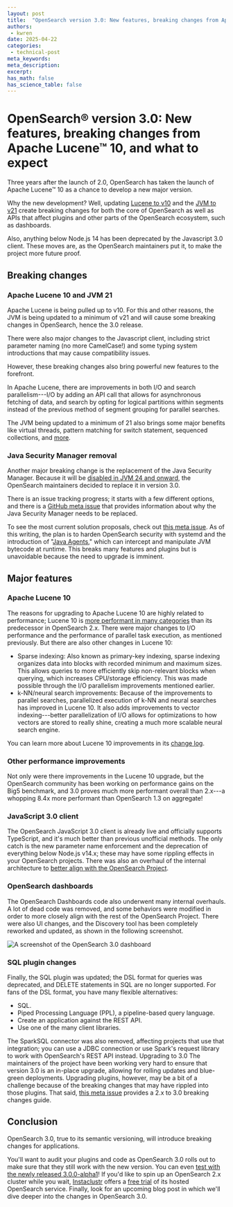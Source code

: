 ```yaml
---
layout: post
title:  "OpenSearch version 3.0: New features, breaking changes from Apache Lucene 10, and what to expect"
authors:
 - kwren
date: 2025-04-22
categories:
 - technical-post
meta_keywords: 
meta_description:
excerpt: 
has_math: false
has_science_table: false
---
```


# OpenSearch® version 3.0: New features, breaking changes from Apache Lucene™ 10, and what to expect

Three years after the launch of 2.0, OpenSearch has taken the launch of Apache Lucene™ 10 as a chance to develop a new major version.

Why the new development? Well, updating [Lucene to v10](https://github.com/opensearch-project/OpenSearch/issues/11415) and the [JVM to v21](https://github.com/opensearch-project/OpenSearch/issues/14011) create breaking changes for both the core of OpenSearch as well as APIs that affect plugins and other parts of the OpenSearch ecosystem, such as dashboards.

Also, anything below Node.js 14 has been deprecated by the Javascript 3.0 client. These moves are, as the OpenSearch maintainers put it, to make the project more future proof.

## Breaking changes

### Apache Lucene 10 and JVM 21

Apache Lucene is being pulled up to v10. For this and other reasons, the JVM is being updated to a minimum of v21 and will cause some breaking changes in OpenSearch, hence the 3.0 release. 

There were also major changes to the Javascript client, including strict parameter naming (no more CamelCase!) and some typing system introductions that may cause compatibility issues. 

However, these breaking changes also bring powerful new features to the forefront.

In Apache Lucene, there are improvements in both I/O and search parallelism---I/O by adding an API call that allows for asynchronous fetching of data, and search by opting for logical partitions within segments instead of the previous method of segment grouping for parallel searches. 

The JVM being updated to a minimum of 21 also brings some major benefits like virtual threads, pattern matching for switch statement, sequenced collections, and [more](https://www.oracle.com/java/technologies/javase/21-relnote-issues.html).

### Java Security Manager removal

Another major breaking change is the replacement of the Java Security Manager. Because it will be [disabled in JVM 24 and onward](https://openjdk.org/projects/jdk/24/), the OpenSearch maintainers decided to replace it in version 3.0. 

There is an issue tracking progress; it starts with a few different options, and there is a [GitHub meta issue](https://github.com/opensearch-project/OpenSearch/issues/16913) that provides information about why the Java Security Manager needs to be replaced. 

To see the most current solution proposals, check out [this meta issue](https://github.com/opensearch-project/OpenSearch/issues/17181). As of this writing, the plan is to harden OpenSearch security with systemd and the introduction of "[Java Agents](https://docs.oracle.com/javase/8/docs/api/java/lang/instrument/package-summary.html)," which can intercept and manipulate JVM bytecode at runtime. This breaks many features and plugins but is unavoidable because the need to upgrade is imminent.

## Major features

### Apache Lucene 10

The reasons for upgrading to Apache Lucene 10 are highly related to performance; Lucene 10 is [more performant in many categories](https://github.com/opensearch-project/OpenSearch/issues/16934) than its predecessor in OpenSearch 2.x. There were major changes to I/O performance and the performance of parallel task execution, as mentioned previously. But there are also other changes in Lucene 10:

- Sparse indexing: Also known as primary-key indexing, sparse indexing organizes data into blocks with recorded minimum and maximum sizes. This allows queries to more efficiently skip non-relevant blocks when querying, which increases CPU/storage efficiency. This was made possible through the I/O parallelism improvements mentioned earlier.
- k-NN/neural search improvements: Because of the improvements to parallel searches, parallelized execution of k-NN and neural searches has improved in Lucene 10. It also adds improvements to vector indexing---better parallelization of I/O allows for optimizations to how vectors are stored to really shine, creating a much more scalable neural search engine.

You can learn more about Lucene 10 improvements in its [change log](https://lucene.apache.org/core/10_0_0/changes/Changes.html#v10.0.0).

### Other performance improvements

Not only were there improvements in the Lucene 10 upgrade, but the OpenSearch community has been working on performance gains on the Big5 benchmark, and 3.0 proves much more performant overall than 2.x---a whopping 8.4x more performant than OpenSearch 1.3 on aggregate!

### JavaScript 3.0 client

The OpenSearch JavaScript 3.0 client is already live and officially supports TypeScript, and it's much better than previous unofficial methods. The only catch is the new parameter name enforcement and the deprecation of everything below Node.js v14.x; these may have some rippling effects in your OpenSearch projects. There was also an overhaul of the internal architecture to [better align with the OpenSearch Project](https://github.com/opensearch-project/opensearch-js/issues/803).

### OpenSearch dashboards

The OpenSearch Dashboards code also underwent many internal overhauls. A lot of dead code was removed, and some behaviors were modified in order to more closely align with the rest of the OpenSearch Project. There were also UI changes, and the Discovery tool has been completely reworked and updated, as shown in the following screenshot.

![A screenshot of the OpenSearch 3.0 dashboard](assets/media/blog_images/2025-04-22-OpenSearch-version-3-features/Dashboards.png)

### SQL plugin changes
Finally, the SQL plugin was updated; the DSL format for queries was deprecated, and DELETE statements in SQL are no longer supported. For fans of the DSL format, you have many flexible alternatives:
* SQL.
* Piped Processing Language (PPL), a pipeline-based query language.
* Create an application against the REST API.
* Use one of the many client libraries.

The SparkSQL connector was also removed, affecting projects that use that integration; you can use a JDBC connection or use Spark's request library to work with OpenSearch's REST API instead.
Upgrading to 3.0
The maintainers of the project have been working very hard to ensure that version 3.0 is an in-place upgrade, allowing for rolling updates and blue-green deployments. Upgrading plugins, however, may be a bit of a challenge because of the breaking changes that may have rippled into those plugins. That said, [this meta issue](https://github.com/opensearch-project/opensearch-build/issues/5243) provides a 2.x to 3.0 breaking changes guide.

## Conclusion

OpenSearch 3.0, true to its semantic versioning, will introduce breaking changes for applications. 

You'll want to audit your plugins and code as OpenSearch 3.0 rolls out to make sure that they still work with the new version. You can even [test with the newly released 3.0.0-alpha1](https://github.com/opensearch-project/opensearch-build/issues/3747)! If you'd like to spin up an OpenSearch 2.x cluster while you wait, [Instaclustr](https://www.instaclustr.com/) offers a [free trial](https://console2.instaclustr.com/signup) of its hosted OpenSearch service. Finally, look for an upcoming blog post in which we'll dive deeper into the changes in OpenSearch 3.0.
